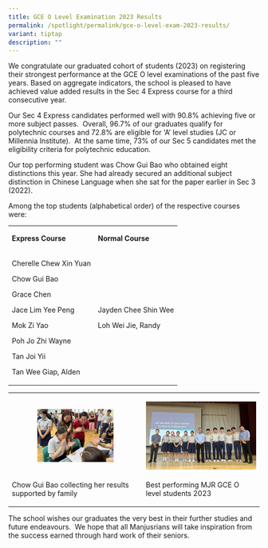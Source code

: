 ```yaml
---
title: GCE O Level Examination 2023 Results
permalink: /spotlight/permalink/gce-o-level-exam-2023-results/
variant: tiptap
description: ""
---
```

<p>We congratulate our graduated cohort of students (2023) on registering their strongest performance at the GCE O level examinations of the past five years. Based on aggregate indicators, the school is pleased to have achieved value added results in the Sec 4 Express course for a third consecutive year.</p><p>Our Sec 4 Express candidates performed well with 90.8% achieving five or more subject passes. &nbsp;Overall, 96.7% of our graduates qualify for polytechnic courses and 72.8% are eligible for ‘A’ level studies (JC or Millennia Institute).&nbsp; At the same time, 73% of our Sec 5 candidates met the eligibility criteria for polytechnic education.</p><p>Our top performing student was Chow Gui Bao who obtained eight distinctions this year. She had already secured an additional subject distinction in Chinese Language when she sat for the paper earlier in Sec 3 (2022).</p><p>Among the top students (alphabetical order) of the respective courses were:</p><table><tbody><tr><td rowspan="1" colspan="1"><p><strong>Express Course</strong></p></td><td rowspan="1" colspan="1"><p><strong>Normal Course</strong></p></td></tr><tr><td rowspan="1" colspan="1"><p>Cherelle Chew Xin Yuan</p><p>Chow Gui Bao</p><p>Grace Chen</p><p>Jace Lim Yee Peng</p><p>Mok Zi Yao</p><p>Poh Jo Zhi Wayne</p><p>Tan Joi Yii</p><p>Tan Wee Giap, Alden</p></td><td rowspan="1" colspan="1"><p>Jayden Chee Shin Wee</p><p>Loh Wei Jie, Randy</p></td></tr></tbody></table><table><tbody><tr><th rowspan="1" colspan="1"><p></p><div class="isomer-image-wrapper"><img style="width: 60%;" height="auto" width="100%" alt="" src="/images/Spotlight/O Result 2023/O_Result_1.jpg"></div></th><th rowspan="1" colspan="1"><p></p><div class="isomer-image-wrapper"><img style="width: 100%" height="auto" width="100%" alt="" src="/images/Spotlight/O Result 2023/O_Result_2.jpg"></div></th></tr><tr><td rowspan="1" colspan="1"><p>Chow Gui Bao collecting her results supported by family</p></td><td rowspan="1" colspan="1"><p>Best performing MJR GCE O level students 2023</p></td></tr></tbody></table><p>The school wishes our graduates the very best in their further studies and future endeavours.&nbsp; We hope that all Manjusrians will take inspiration from the success earned through hard work of their seniors.</p><p></p>